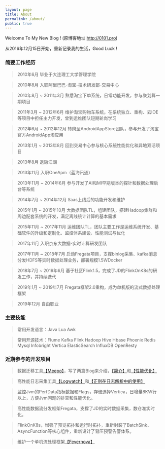 ```yaml
---
layout: page
title: About
permalink: /about/
public: true
---
```


   Welcome To My New Blog ! (原博客地址 http://0101.pro) 

   从2016年12月15日开始，重新记录我的生活，Good Luck ! 

### 简要工作经历 ###

> 2010年6月			毕业于大连理工大学管理学院 

> 2010年8月			入职阿里巴巴-淘宝-技术研发部-交易中心

> 2010年8月  ~ 2011年3月	熟悉淘宝下单系统，日常功能开发，参与聚划算一期项目

> 2011年3月  ~ 2012年6月	维护淘宝购物车系统，在系统独立、重构、去IOE等项目中担任主力开发，曾到运维团队短期轮岗学习

> 2012年6月  ~ 2012年12月	转岗至AndroidAppStore团队，参与开发了淘宝官方AndroidApp淘应用

> 2013年1月  ~ 2013年8月	回到交易中心参与核心系统性能优化和异地双活项目

> 2013年8月			退隐江湖

> 2013年11月			入职OneApm（蓝海讯通）

> 2013年11月 ~ 2014年6月	参与开发了AI和MI早期版本的探针和数据处理后台等系统

> 2014年7月  ~ 2014年12月	Saas上线后的功能开发和维护

> 2015年1月  ~ 2015年10月	大数据团队TL，组建团队，搭建Hadoop集群和周边配套系统的开发，满足离线统计计算的基本需求

> 2015年11月 ~ 2017年11月	运维团队TL，团队主要工作是运维系统开发、基础软件的升级和定制化、监控体系建设、性能测试与优化

> 2017年11月			入职京东大数据-实时计算研发团队

> 2017年11月 ~ 2018年7月	启动Fregata项目，支撑binlog采集、kafka消息分发HDFS等实时数据处理业务，部署规模1.5WDocker

> 2018年7月  ~ 2019年6月	基于社区Flink1.5，完成了JD的FlinkOnK8s的研发工作，并持续迭代

> 2019年1月  ~ 2019年7月	Fregata框架2.0重构，成为单机版的流式数据处理框架

> 2019年12月			自由职业

### 主要技能 ###

> 常用开发语言：Java Lua Awk

> 常用开源技术：Flume Kafka Flink Hadoop Hive Hbase Phoenix Redis Mysql Infobright Vertica ElasticSearch InfluxDB OpenResty

### 近期参与的开发项目 ###

> 数据迁移工具[【Meepo】](https://github.com/peiliping/meepo)，写了两篇Blog来介绍，[【简介】](https://peiliping.github.io/blog/2017/04/18/meepo.html)和[【性能优化】](https://peiliping.github.io/blog/2017/05/25/batch2mysql.html)

> 高性能日志采集工具[【Logwatch】](https://github.com/peiliping/logwatch)和[【正则在日志解析中的使用】](https://peiliping.github.io/blog/2017/06/15/regex.html)

> 监控Jvm的PerfData指标数据和Flags，存储选择Vertica，日增量8KW行以上，方便Jvm问题的排查和性能优化。

> 高性能数据流分发框架Fregata，支撑了JD的实时数据采集，数仓准实时化。

> FlinkOnK8s，增强了预览拓扑和运行时拓扑，重新封装了BatchSink、AsyncFunction等核心组件，重新设计了背压预警告警体系。

> 维护一个单机流处理框架[【Fevernova】](https://github.com/peiliping/fevernova)